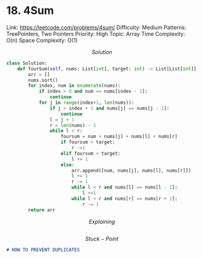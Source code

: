 # 18. 4Sum

Link: https://leetcode.com/problems/4sum/
Difficulty: Medium
Patterns: TreePointers, Two Pointers
Priority: High
Topic: Array
Time Complexity: O(n)
Space Complexity: O(1)

$$
Solution
$$

```python
class Solution:
    def fourSum(self, nums: List[int], target: int) -> List[List[int]]:
        arr = []
        nums.sort()
        for index, num in enumerate(nums):
            if index > 0 and num == nums[index - 1]:
                continue
            for j in range(index+1, len(nums)):
                if j > index + 1 and nums[j] == nums[j - 1]:
                    continue
                l = j + 1
                r = len(nums) - 1
                while l < r:
                    foursum = num + nums[j] + nums[l] + nums[r]
                    if foursum > target:
                        r -=1
                    elif foursum < target:
                        l += 1 
                    else:
                        arr.append([num, nums[j], nums[l], nums[r]])
                        l += 1
                        r -= 1
                        while l < r and nums[l] == nums[l - 1]:
                            l +=1
                        while l < r and nums[r] == nums[r + 1]:
                            r -= 1
        return arr

```

$$
Explaining
$$

```

```

$$
Stuck-Point
$$

```markdown
# HOW TO PREVENT DUPLICATES

```